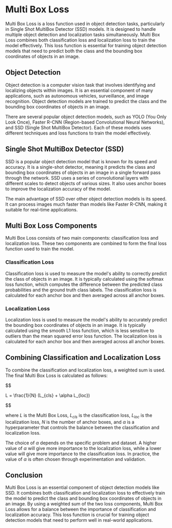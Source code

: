 # Multi Box Loss

Multi Box Loss is a loss function used in object detection tasks, particularly in Single Shot MultiBox Detector (SSD) models. It is designed to handle multiple object detection and localization tasks simultaneously. Multi Box Loss combines both classification loss and localization loss to train the model effectively. This loss function is essential for training object detection models that need to predict both the class and the bounding box coordinates of objects in an image.

## Object Detection

Object detection is a computer vision task that involves identifying and localizing objects within images. It is an essential component of many applications, such as autonomous vehicles, surveillance, and image recognition. Object detection models are trained to predict the class and the bounding box coordinates of objects in an image.

There are several popular object detection models, such as YOLO (You Only Look Once), Faster R-CNN (Region-based Convolutional Neural Networks), and SSD (Single Shot MultiBox Detector). Each of these models uses different techniques and loss functions to train the model effectively.

## Single Shot MultiBox Detector (SSD)

SSD is a popular object detection model that is known for its speed and accuracy. It is a single-shot detector, meaning it predicts the class and bounding box coordinates of objects in an image in a single forward pass through the network. SSD uses a series of convolutional layers with different scales to detect objects of various sizes. It also uses anchor boxes to improve the localization accuracy of the model.

The main advantage of SSD over other object detection models is its speed. It can process images much faster than models like Faster R-CNN, making it suitable for real-time applications.

## Multi Box Loss Components

Multi Box Loss consists of two main components: classification loss and localization loss. These two components are combined to form the final loss function used to train the model.

### Classification Loss

Classification loss is used to measure the model's ability to correctly predict the class of objects in an image. It is typically calculated using the softmax loss function, which computes the difference between the predicted class probabilities and the ground truth class labels. The classification loss is calculated for each anchor box and then averaged across all anchor boxes.

### Localization Loss

Localization loss is used to measure the model's ability to accurately predict the bounding box coordinates of objects in an image. It is typically calculated using the smooth L1 loss function, which is less sensitive to outliers than the mean squared error loss function. The localization loss is calculated for each anchor box and then averaged across all anchor boxes.

## Combining Classification and Localization Loss

To combine the classification and localization loss, a weighted sum is used. The final Multi Box Loss is calculated as follows:


$$

L = \frac{1}{N} (L_{cls} + \alpha L_{loc})

$$


where $L$ is the Multi Box Loss, $L_{cls}$ is the classification loss, $L_{loc}$ is the localization loss, $N$ is the number of anchor boxes, and $\alpha$ is a hyperparameter that controls the balance between the classification and localization loss.

The choice of $\alpha$ depends on the specific problem and dataset. A higher value of $\alpha$ will give more importance to the localization loss, while a lower value will give more importance to the classification loss. In practice, the value of $\alpha$ is often chosen through experimentation and validation.

## Conclusion

Multi Box Loss is an essential component of object detection models like SSD. It combines both classification and localization loss to effectively train the model to predict the class and bounding box coordinates of objects in an image. By using a weighted sum of the two loss components, Multi Box Loss allows for a balance between the importance of classification and localization accuracy. This loss function is crucial for training object detection models that need to perform well in real-world applications.
